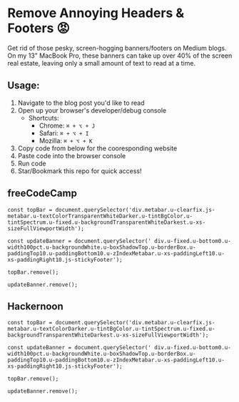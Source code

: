 # Remove Annoying Headers & Footers 😡
Get rid of those pesky, screen-hogging banners/footers on Medium blogs. On my 13" MacBook Pro, these banners can take up over 40% of the screen real estate, leaving only a small amount of text to read at a time. 

## Usage:
1. Navigate to the blog post you'd like to read
2. Open up your browser's developer/debug console
    - Shortcuts:
      - Chrome: `⌘ + ⌥ + J`
      - Safari: `⌘ + ⌥ + I`
      - Mozilla: `⌘ + ⌥ + K`
3. Copy code from below for the cooresponding website
4. Paste code into the browser console
5. Run code 
6. Star/Bookmark this repo for quick access!

## freeCodeCamp
    const topBar = document.querySelector('div.metabar.u-clearfix.js-metabar.u-textColorTransparentWhiteDarker.u-tintBgColor.u-tintSpectrum.u-fixed.u-backgroundTransparentWhiteDarkest.u-xs-sizeFullViewportWidth');
    
    const updateBanner = document.querySelector(' div.u-fixed.u-bottom0.u-width100pct.u-backgroundWhite.u-boxShadowTop.u-borderBox.u-paddingTop10.u-paddingBottom10.u-zIndexMetabar.u-xs-paddingLeft10.u-xs-paddingRight10.js-stickyFooter');
   
    topBar.remove();
    
    updateBanner.remove();

## Hackernoon

    const topBar = document.querySelector('div.metabar.u-clearfix.js-metabar.u-textColorDarker.u-tintBgColor.u-tintSpectrum.u-fixed.u-backgroundTransparentWhiteDarkest.u-xs-sizeFullViewportWidth');
    
    const updateBanner = document.querySelector(' div.u-fixed.u-bottom0.u-width100pct.u-backgroundWhite.u-boxShadowTop.u-borderBox.u-paddingTop10.u-paddingBottom10.u-zIndexMetabar.u-xs-paddingLeft10.u-xs-paddingRight10.js-stickyFooter');
   
    topBar.remove();
    
    updateBanner.remove();
